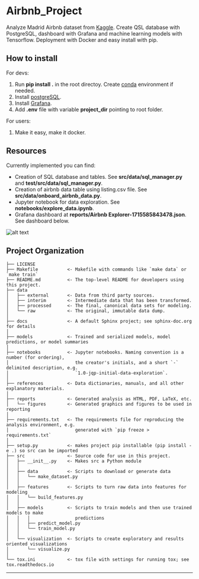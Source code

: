Airbnb_Project
==============================

Analyze Madrid Airbnb dataset from [Kaggle](https://www.kaggle.com/datasets/rusiano/madrid-airbnb-data). Create QSL database with PostgreSQL, dashboard with Grafana and machine learning models with Tensorflow. Deployment with Docker and easy install with pip.

## How to install

For devs:
1. Run **pip install .** in the root directoy. Create [conda](https://conda.io/projects/conda/en/latest/user-guide/install/index.html) environment if needed.
2. Install [postgreSQL](https://www.postgresql.org).
3. Install [Grafana](https://grafana.com).
4. Add **.env** file with variable **project_dir** pointing to root folder.

For users:

1. Make it easy, make it docker.

## Resources
Currently implemented you can find:
- Creation of SQL database and tables. See **src/data/sql_manager.py** and **test/src/data/sql_manager.py**.
- Creation of airbnb data table using listing.csv file. See **src/data/onboard_airbnb_data.py**.
- Jupyter notebook for data exploration. See **notebooks/explore_data.ipynb**.
- Grafana dashboard at **reports/Airbnb Explorer-1715585843478.json**. See dashboard below.

![alt text](https://github.com/[mrvgME]/[Airbnb_Project]/blob/[master]/reports/figures/grafana_dashboard.png?raw=true)



Project Organization
------------

    ├── LICENSE
    ├── Makefile           <- Makefile with commands like `make data` or `make train`
    ├── README.md          <- The top-level README for developers using this project.
    ├── data
    │   ├── external       <- Data from third party sources.
    │   ├── interim        <- Intermediate data that has been transformed.
    │   ├── processed      <- The final, canonical data sets for modeling.
    │   └── raw            <- The original, immutable data dump.
    │
    ├── docs               <- A default Sphinx project; see sphinx-doc.org for details
    │
    ├── models             <- Trained and serialized models, model predictions, or model summaries
    │
    ├── notebooks          <- Jupyter notebooks. Naming convention is a number (for ordering),
    │                         the creator's initials, and a short `-` delimited description, e.g.
    │                         `1.0-jqp-initial-data-exploration`.
    │
    ├── references         <- Data dictionaries, manuals, and all other explanatory materials.
    │
    ├── reports            <- Generated analysis as HTML, PDF, LaTeX, etc.
    │   └── figures        <- Generated graphics and figures to be used in reporting
    │
    ├── requirements.txt   <- The requirements file for reproducing the analysis environment, e.g.
    │                         generated with `pip freeze > requirements.txt`
    │
    ├── setup.py           <- makes project pip installable (pip install -e .) so src can be imported
    ├── src                <- Source code for use in this project.
    │   ├── __init__.py    <- Makes src a Python module
    │   │
    │   ├── data           <- Scripts to download or generate data
    │   │   └── make_dataset.py
    │   │
    │   ├── features       <- Scripts to turn raw data into features for modeling
    │   │   └── build_features.py
    │   │
    │   ├── models         <- Scripts to train models and then use trained models to make
    │   │   │                 predictions
    │   │   ├── predict_model.py
    │   │   └── train_model.py
    │   │
    │   └── visualization  <- Scripts to create exploratory and results oriented visualizations
    │       └── visualize.py
    │
    └── tox.ini            <- tox file with settings for running tox; see tox.readthedocs.io


--------
